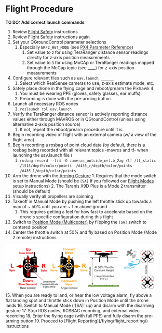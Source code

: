 # Flight Procedure

**TO DO: Add correct launch commands**


 1. Review [Flight Safety](/flying/flight_safety/) instructions
 2. Review [Flight Safety](/flying/flight_safety/) instructions again
 3. Set your QGroundControl parameter selections
    1. Especially `EKF2_HGT_MODE` (see [PX4 Parameter Reference](https://dev.px4.io/en/advanced/parameter_reference.html))
        1. Set value to `2` for using TeraRanger distance sensor readings directly for z-axis position measurements
        2. Set value to `3` for using MoCAp or TeraRanger readings mapped through the MoCap topic (see ____) for z-axis position measurements
 4. Configure relevant files such as `uav.launch`, `______`
    1. Select which RealSense cameras to use, z-axis estimate mode, etc.
 5. Safely place drone in the flying cage and reboot/prearm the Pixhawk 4
    1. You must be wearing PPE (gloves, safety glasses, ear muffs).
    2. Prearming is done with the pre-arming button.
 6. Launch all necessary ROS nodes
    1. `roslaunch rpl uav.launch`
 7. Verify the TeraRanger distance sensor is actively reporting
    distance values either through MAVROS or in QGroundControl
    (unless using alternative z-axis position source)
    1. If not, repeat the reboot/prearm procedure until it is.
 8. Begin recording video of flight with an external camera (w/ a view of the flight area)
 9. Begin recording a rosbag of point cloud data (by default, there is a rosbag being recorded with all relevant topics -mavros and tf- when launching the uav.launch file )
    1. `rosbag record --lz4 -O cameras_outside_net.b_2ag /tf /tf_static /l515/depth/color/points  /d435_r/depth/color/points /d435_l/depth/color/points`
 10. Arm the drone with the [Arming Gesture](https://docs.px4.io/master/en/advanced_config/prearm_arm_disarm.html#arming-gesture)
    1. Requires that the mode switch is set to Manual Mode (should be `[SA]` if you followed our [Flight Modes](/setup/flight_modes/) setup instructions)
    2. The Taranis X9D Plus is a Mode 2 transmitter (should be default)
 11. Visually verify all propellers are spinning
 12. Takeoff in Manual Mode by pushing the left throttle stick up towards a max of ~ 50% until you are ~ 1 m above ground
     1.  This requires getting a feel for how fast to accelerate based on the drone's specific configuration during this flight
 13. Switch to [Position Mode (Multicopter)](https://docs.px4.io/master/en/flight_modes/position_mc.html) by flipping the `[SA]` switch to centered position
 14. Center the throttle switch at 50% and fly based on Position Mode (Mode 2 remote) instructions
   <kbd>
      <img src="../../img/flying/position_mode.png">
   </kbd>
 15. When you are ready to land, or hear the low voltage alarm, fly above a flat landing
     spot and throttle stick down in Position Mode until the drone lands
 16. Switch to Manual Mode (`[SA]` up) and disarm with the disarming gesture
 17. Stop ROS nodes, ROSBAG recording, and external video recording
 18. Enter the flying cage (with full PPE) and fully disarm the pre-arming button
 19. Proceed to [Flight Reporting](/flying/flight_reporting/) instructions
